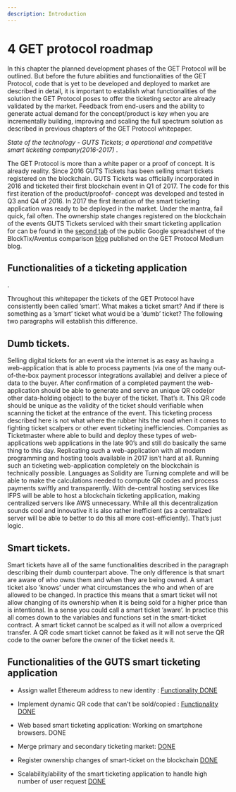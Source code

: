```yaml
---
description: Introduction
---
```


# 4 GET protocol roadmap

In this chapter the planned development phases of the GET Protocol will be outlined. But before the future abilities and functionalities of the GET Protocol, code that is yet to be developed and deployed to market are described in detail, it is important to establish what functionalities of the solution the GET Protocol poses to offer the ticketing sector are already validated by the market. Feedback from end-users and the ability to generate actual demand for the concept/product is key when you are incrementally building, improving and scaling the full spectrum solution as described in previous chapters of the GET Protocol whitepaper.

_State of the technology - GUTS Tickets; a operational and competitive smart ticketing company\(2016-2017\)._

The GET Protocol is more than a white paper or a proof of concept. It is already reality. Since 2016 GUTS Tickets has been selling smart tickets registered on the blockchain. GUTS Tickets was officially incorporated in 2016 and ticketed their first blockchain event in Q1 of 2017. The code for this first iteration of the product/proofof-concept was developed and tested in Q3 and Q4 of 2016. In 2017 the first iteration of the smart ticketing application was ready to be deployed in the market. Under the mantra, fail quick, fail often. The ownership state changes registered on the blockchain of the events GUTS Tickets serviced with their smart ticketing application for can be found in the [second tab](https://docs.google.com/spreadsheets/d/1x3mEHiGJ255tDPhJ-UqXvPIh8ma-69hBABHZdPFkb1U/edit#gid=0) of the public Google spreadsheet of the BlockTix/Aventus comparison [blog](https://blog.guts.tickets/get-vs-tix-vs-avt-the-three-main-blockchain-ticketing-projects-bench-marked-part-1-a2686bfdd532) published on the GET Protocol Medium blog.

## Functionalities of a ticketing application.

Throughout this whitepaper the tickets of the GET Protocol have consistently been called ’smart’. What makes  a ticket smart? And if there is something as a ’smart’ ticket what would be a ’dumb’ ticket? The following two paragraphs will establish this difference.

## Dumb tickets.

  
Selling digital tickets for an event via the internet is as easy as having a web-application that is able to process payments \(via one of the many out-of-the-box payment processor integrations available\) and deliver a piece of data to the buyer. After confirmation of a completed payment the web-application should be able to generate and serve an unique QR code\(or other data-holding object\) to the buyer of the ticket. That’s it. This QR code should be unique as the validity of the ticket should verifiable when scanning the ticket at the entrance of the event. This ticketing process described here is not what where the rubber hits the road when it comes to fighting ticket scalpers or other event ticketing inefficiencies. Companies as Ticketmaster where able to build and deploy these types of web-applications web applications in the late 90’s and still do basically the same thing to this day. Replicating such a web-application with all modern programming and hosting tools available in 2017 isn’t hard at all. Running such an ticketing web-application completely on the blockchain is technically possible. Languages as Solidity are Turning complete and will be able to make the calculations needed to compute QR codes and process payments swiftly and transparently. With de-central hosting services like IFPS will be able to host a blockchain ticketing application, making centralized servers like AWS unnecessary. While all this decentralization sounds cool and innovative it is also rather inefficient \(as a centralized server will be able to better to do this all more cost-efficiently\). That’s just logic. 

## Smart tickets.

  
Smart tickets have all of the same functionalities described in the paragraph describing their dumb counterpart above. The only difference is that smart are aware of who owns them and when they are being owned. A smart ticket also ’knows’ under what circumstances the who and when of are allowed to be changed. In practice this means that a smart ticket will not allow changing of its ownership when it is being sold for a higher price than is intentional. In a sense you could call a smart ticket ’aware’. In practice this all comes down to the variables and functions set in the smart-ticket contract. A smart ticket cannot be scalped as it will not allow a overpriced transfer. A QR code smart ticket cannot be faked as it will not serve the QR code to the owner before the owner of the ticket needs it.

## Functionalities of the GUTS smart ticketing application

* Assign wallet Ethereum address to new identity : [Functionality DONE](https://sandbox.guts.tickets) 
* Implement dynamic QR code that can’t be sold/copied : [Functionality DONE](https://sandbox.guts.tickets) 
* Web based smart ticketing application: Working on smartphone browsers. DONE 
* Merge primary and secondary ticketing market: [DONE](https://sandbox.guts.tickets) 
* Register ownership changes of smart-ticket on the blockchain [DONE](https://sandbox.guts.tickets) 
* Scalability/ability of the smart ticketing application to handle high number of user request [DONE](https://sandbox.guts.tickets)

